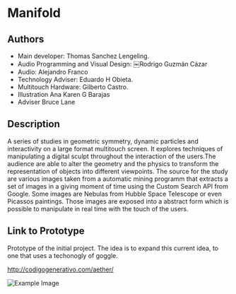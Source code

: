 # Manifold


## Authors
- Main developer: Thomas Sanchez Lengeling.
- Audio Programming and Visual Design: ￼Rodrigo Guzmán Cázar
- Audio: Alejandro Franco
- Technology Adviser: Eduardo H Obieta.
- Multitouch Hardware: Gilberto Castro.
- Illustration Ana Karen G Barajas
- Adviser Bruce Lane

## Description

A series of studies in geometric symmetry, dynamic particles and interactivity on a large format multitouch screen. It explores techniques of manipulating a digital sculpt throughout the interaction of the users.The audience are able to alter the geometry and the physics to transform the representation of objects into different viewpoints. The source for the study are various images taken from a automatic mining programm that extracts a set of images in a giving moment of time using the Custom Search API from Google. Some images are Nebulas from Hubble Space Telescope or even Picassos paintings. Those images are exposed into a abstract form which is possible to manipulate in real time with the touch of the users.

## Link to Prototype

Prototype of the initial project. The idea is to expand this current idea, to one that uses a techonogly of goggle.

http://codigogenerativo.com/aether/

![Example Image](http://codigogenerativo.com/wp-content/uploads/eather_03.jpg "Interaction")
